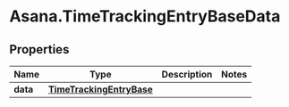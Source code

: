 # Asana.TimeTrackingEntryBaseData

## Properties
Name | Type | Description | Notes
------------ | ------------- | ------------- | -------------
**data** | [**TimeTrackingEntryBase**](TimeTrackingEntryBase.md) |  | 
